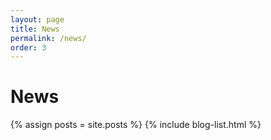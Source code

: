 ```yaml
---
layout: page
title: News
permalink: /news/
order: 3
---
```


# News

{% assign posts = site.posts %} {% include blog-list.html %}